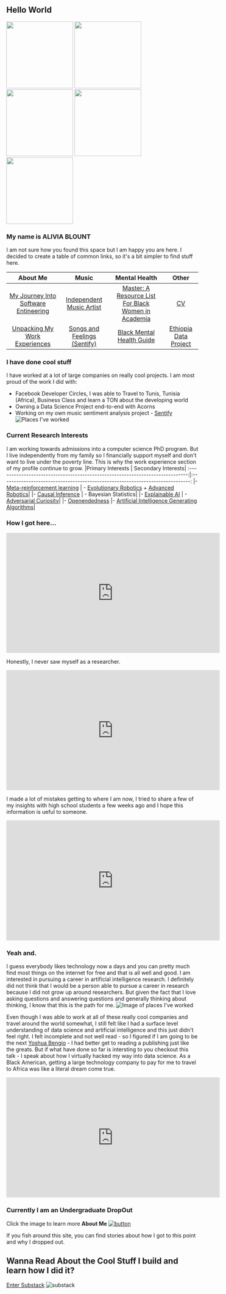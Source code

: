 ## Hello World
<p float="left">
  <img src="/images/P10.jpg" width="175" />
  <img src="/images/P24.jpg" width="175" /> 
  <img src="/images/P7.jpg" width="175" />
  <img src="/images/P24.jpg" width="175" /> 
  <img src="/images/P10.jpg" width="175" />
</p>

### My name is ALIVIA BLOUNT
I am not sure how you found this space but I am happy you are here. I decided to create a table of common links, so it's a bit simpler to find stuff here.

| About Me | Music | Mental Health | Other |
:----:|:---:|:-----:|:----:|
| [My Journey Into Software Entineering](https://amblount.github.io/AddaTwist) | [Independent Music Artist](https://amblount.github.io/IMA) | [Master: A Resource List For Black Women in Academia](https://amblount.github.io/master) | [CV](https://amblount.github.io/about) |
| [Unpacking My Work Experiences](https://amblount.github.io/unpackingwork) | [Songs and Feelings (Sentify)](https://amblount.github.io/a-girl-like-me) | [Black Mental Health Guide](https://amblount.github.io/blackmentalhealth) | [Ethiopia Data Project](https://amblount.github.io/ethiopiadata) |

### I have done cool stuff
I have worked at a lot of large companies on really cool projects.
I am most proud of the work I did with:
- Facebook Developer Circles, I was able to Travel to Tunis, Tunisia (Africa), Business Class and learn a TON about the developing world
- Owning a Data Science Project end-to-end with Acorns
- Working on my own music sentiment analysis project - [Sentify]()
![Places I've worked](/images/AboutMe.jpg)

### Current Research Interests
I am working towards admissions into a computer science PhD program. But I live independently from my family so I financially support myself and don't want to live under the poverty line. This is why the work experience section of my profile continue to grow.
|Primary Interests                                                              | Secondary Interests|
:-----------------------------------------------------------------------------:|:-----------------------------------------------------------------------------:
|- [Meta-reinforcement learning](https://www.youtube.com/watch?v=bc-6tzTyYcM&list=PLoROMvodv4rMC6zfYmnD7UG3LVvwaITY5&index=4) | - [Evolutionary Robotics](https://www.youtube.com/playlist?list=PLAuiGdPEdw0inlKisMbjDypCbvcb_GBN9) + [Advanced Robotics](https://www.youtube.com/playlist?list=PLwRJQ4m4UJjNBPJdt8WamRAt4XKc639wF)|
|- [Causal Inference](https://www.bradyneal.com/causal-inference-course) | - Bayesian Statistics|
|- [Explainable AI](https://www.youtube.com/watch?v=B-c8tIgchu0) | - [Adversarial Curiosity](https://arxiv.org/abs/1906.04493v1)|
|- [Openendedness](https://www.oreilly.com/radar/open-endedness-the-last-grand-challenge-youve-never-heard-of/) |- [Artificial Intelligence Generating Algorithms](https://arxiv.org/abs/1905.10985)|

### How I got here...
<iframe width="560" height="315" src="https://www.youtube.com/embed/GI_GnOEDJ8A" title="YouTube video player" frameborder="0" allow="accelerometer; autoplay; clipboard-write; encrypted-media; gyroscope; picture-in-picture" allowfullscreen></iframe>

Honestly, I never saw myself as a researcher.
<iframe width="560" height="315" src="https://www.youtube.com/embed/AekKLh1ZesM" frameborder="0" allow="accelerometer; autoplay; clipboard-write; encrypted-media; gyroscope; picture-in-picture" allowfullscreen></iframe>

I made a lot of mistakes getting to where I am now, I tried to share a few of my insights with high school students a few weeks ago and I hope this information is ueful to someone.

<iframe width="560" height="315" src="https://www.youtube.com/embed/pGX3aNK3muw" frameborder="0" allow="accelerometer; autoplay; clipboard-write; encrypted-media; gyroscope; picture-in-picture" allowfullscreen></iframe>

### Yeah and.

I guess everybody likes technology now a days and you can pretty much find most things on the internet for free and that is all well and good. I am interested in pursuing a career in artificial intelligence research. I definitely did not think that I would be a person able to pursue a career in research because I did not grow up around researchers. But given the fact that I love asking questions and answering questions and generally thinking about thinking, I know that this is the path for me. 
![Image of places I've worked](/images/visualNoteImg.jpg)

Even though I was able to work at all of these really cool companies and travel around the world somewhat, I still felt like I had a surface level understanding
of data science and artificial intelligence and this just didn't feel right. I felt incomplete and not well read - so I figured if I am going to be the next
[Yoshua Bengio](https://yoshuabengio.org/) - I had better get to reading a publishing just like the greats. But if what have done so far is intersting to you checkout this talk - I speak about how I virtually hacked my way into data science. As a Black American, getting a large technology company to pay for me to travel to Africa was like a literal dream come true.

<iframe width="560" height="315" src="https://www.youtube.com/embed/gUj00hAelR4" frameborder="0" allow="accelerometer; autoplay; clipboard-write; encrypted-media; gyroscope; picture-in-picture" allowfullscreen></iframe>

### Currently I am an Undergraduate DropOut
Click the image to learn more **About Me**
[![button](https://th.bing.com/th/id/R0958b0417915a43302fc982b3969d6c8?rik=xA5XN50PXDbiyQ&riu=http%3a%2f%2fcdn.spoilertv.com%2fimages%2fheaders%2fgrown-ish.jpg&ehk=yyAa8r9eZ4ywjb0YqBzkwEaC1eK6J8XmGHeKMM0xvdc%3d&risl=&pid=ImgRaw)](https://amblount.github.io/about)

If you fish around this site, you can find stories about how I got to this point and why I dropped out.

## Wanna Read About the Cool Stuff I build and learn how I did it?
[Enter Substack](https://alivia.substack.com/)
![substack](/images/substack.PNG)






